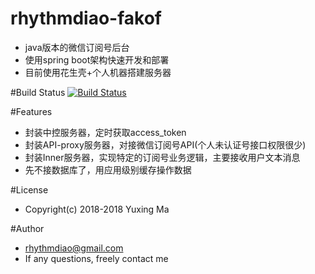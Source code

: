 # rhythmdiao-fakof
*   java版本的微信订阅号后台
*   使用spring boot架构快速开发和部署
*   目前使用花生壳+个人机器搭建服务器

#Build Status [![Build Status](https://www.travis-ci.org/rhythmdiao/rhythmdiao-fakof.svg?branch=master)](https://www.travis-ci.org/rhythmdiao/rhythmdiao-fakof)

#Features
*   封装中控服务器，定时获取access_token
*   封装API-proxy服务器，对接微信订阅号API(个人未认证号接口权限很少)
*   封装Inner服务器，实现特定的订阅号业务逻辑，主要接收用户文本消息
*   先不接数据库了，用应用级别缓存操作数据

#License
*   Copyright(c) 2018-2018 Yuxing Ma

#Author
*   rhythmdiao@gmail.com
*   If any questions, freely contact me